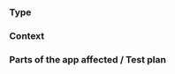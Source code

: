 <!-- Description of what the PR does go here... screenshot might be good if appropriate -->

### Type

<!-- e.g. Bug Fix, Feature, Code Quality Improvement, UI Polish... -->

### Context

<!-- e.g. GitHub issue #45 / contextual discussion -->

### Parts of the app affected / Test plan

<!-- Which part of the app is affected? What to do to test it, any special thing to do? -->
